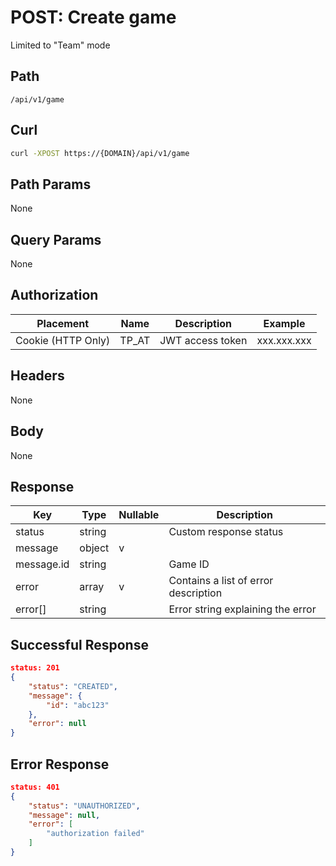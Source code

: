 # POST: Create game
Limited to "Team" mode

## Path
```
/api/v1/game
```

## Curl
```bash
curl -XPOST https://{DOMAIN}/api/v1/game
```

## Path Params
None

## Query Params
None

## Authorization
| Placement          | Name  | Description      | Example     |
| ---                | ---   | ---              | ---         |
| Cookie (HTTP Only) | TP_AT | JWT access token | xxx.xxx.xxx |


## Headers
None

## Body
None


## Response
| Key        | Type   | Nullable | Description                          |
| ---        | ---    | ---      | ---                                  |
| status     | string |          | Custom response status               |
| message    | object | v        |                                      |
| message.id | string |          | Game ID                              |
| error      | array  | v        | Contains a list of error description |
| error[]    | string |          | Error string explaining the error    |

## Successful Response
```json
status: 201
{
    "status": "CREATED",
    "message": {
        "id": "abc123"
    },
    "error": null
}
```
## Error Response
```json
status: 401
{
    "status": "UNAUTHORIZED",
    "message": null,
    "error": [
        "authorization failed"
    ]
}
```
